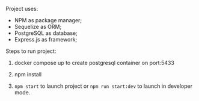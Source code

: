 Project uses:

- NPM as package manager;
- Sequelize as ORM;
- PostgreSQL as database;
- Express.js as framework;

Steps to run project:

1) docker compose up to create postgresql container on port:5433

2) npm install

3) `npm start` to launch project or `npm run start:dev` to launch in developer mode. 